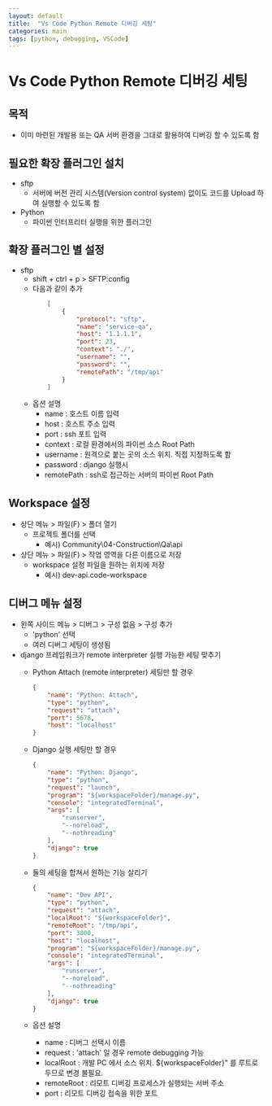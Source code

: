 ```yaml
---
layout: default
title:  "Vs Code Python Remote 디버깅 세팅"
categories: main
tags: [python, debugging, VSCode]
---
```


# Vs Code Python Remote 디버깅 세팅

## 목적

- 이미 마련된 개발용 또는 QA 서버 환경을 그대로 활용하여 디버깅 할 수 있도록 함

## 필요한 확장 플러그인 설치

- sftp
  - 서버에 버전 관리 시스템(Version control system) 없이도 코드를 Upload 하여 실행할 수 있도록 함
- Python
  - 파이썬 인터프리터 실행을 위한 플러그인

## 확장 플러그인 별 설정

- sftp
  - shift + ctrl + p > SFTP:config
  - 다음과 같이 추가
      ```json
          [
              {
                  "protocol": "sftp",
                  "name": "service-qa",
                  "host": "1.1.1.1",
                  "port": 23,
                  "context": "./",
                  "username": "",
                  "password": "",
                  "remotePath": "/tmp/api"
              }
          ]
      ```
  - 옵션 설명
    - name : 호스트 이름 입력
    - host : 호스트 주소 입력
    - port : ssh 포트 입력
    - context : 로컬 환경에서의 파이썬 소스 Root Path
    - username : 원격으로 붙는 곳의 소스 위치. 직접 지정하도록 함
    - password : django 실행시
    - remotePath : ssh로 접근하는 서버의 파이썬 Root Path

## Workspace 설정

- 상단 메뉴 > 파일(F) > 폴더 열기
  - 프로젝트 폴더를 선택
    - 예시) Community\04-Construction\Qa\api
- 상단 메뉴 > 파일(F) > 작업 영역을 다른 이름으로 저장
  - workspace 설정 파일을 원하는 위치에 저장
    - 예시) dev-api.code-workspace

## 디버그 메뉴 설정

- 왼쪽 사이드 메뉴 > 디버그 > 구성 없음 > 구성 추가
  - 'python' 선택
  - 여러 디버그 세팅이 생성됨
- django 프레임워크가 remote interpreter 실행 가능한 세팅 맞추기
  - Python Attach (remote interpreter) 세팅만 할 경우
    ```json
    {
        "name": "Python: Attach",
        "type": "python",
        "request": "attach",
        "port": 5678,
        "host": "localhost"
    }
    ```

  - Django 실행 세팅만 할 경우
    ```json
    {
        "name": "Python: Django",
        "type": "python",
        "request": "launch",
        "program": "${workspaceFolder}/manage.py",
        "console": "integratedTerminal",
        "args": [
            "runserver",
            "--noreload",
            "--nothreading"
        ],
        "django": true
    }
    ```

  - 둘의 세팅을 합쳐서 원하는 기능 살리기
    ```json
    {
        "name": "Dev API",
        "type": "python",
        "request": "attach",
        "localRoot": "${workspaceFolder}",
        "remoteRoot": "/tmp/api",
        "port": 3000,
        "host": "localhost",
        "program": "${workspaceFolder}/manage.py",
        "console": "integratedTerminal",
        "args": [
            "runserver",
            "--noreload",
            "--nothreading"
        ],
        "django": true
    }
    ```
  - 옵션 설명
    - name : 디버그 선택시 이름
    - request : 'attach' 일 경우 remote debugging 가능
    - localRoot : 개발 PC 에서 소스 위치. ${workspaceFolder}" 를 루트로 두므로 변경 불필요.
    - remoteRoot : 리모트 디버깅 프로세스가 실행되는 서버 주소
    - port : 리모트 디버깅 접속을 위한 포트
